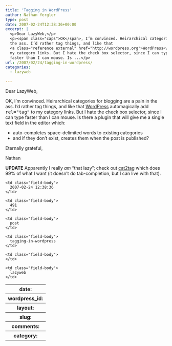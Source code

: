 ```yaml
---
title: 'Tagging in WordPress'
author: Nathan Yergler
type: post
date: 2007-02-24T12:38:36+00:00
excerpt: |
  <p>Dear LazyWeb,</p>
  <p><span class="caps">OK</span>, I’m convinced. Heirarchical categories for blogging are a pain in
  the ass. I’d rather tag things, and like that
  <a class="reference external" href="http://wordpress.org">WordPress</a> automagically add <tt class="docutils literal"><span class="pre">rel=&quot;tag&quot;</span></tt> to
  my category links. But I hate the check box selector, since I can type
  faster than I can mouse. Is ...</p>
url: /2007/02/24/tagging-in-wordpress/
categories:
  - lazyweb

---
```

Dear LazyWeb,

<span class="caps">OK</span>, I’m convinced. Heirarchical categories for blogging are a pain in the ass. I’d rather tag things, and like that [WordPress][1]  automagically add <tt class="docutils literal"><span class="pre">rel="tag"</span></tt> to my category links. But I hate the check box selector, since I can type faster than I can mouse. Is there a plugin that will give me a single text field in the editor which:

<ul class="simple">
  <li>
    auto-completes space-delimited words to existing categories
  </li>
  <li>
    and if they don’t exist, creates them when the post is published?
  </li>
</ul>

Eternally grateful,

Nathan

**<span class="caps">UPDATE</span>** Apparently I really _am_ “that lazy”; check out [cat2tag][2]  which does 99% of what I want (it doesn’t do tab-completion, but I can live with that).

<table class="docutils field-list" frame="void" rules="none">
  <col class="field-name" /> <col class="field-body" /> <tr class="field">
    <th class="field-name">
      date:
    </th>

    <td class="field-body">
      2007-02-24 12:38:36
    </td>
  </tr>

  <tr class="field">
    <th class="field-name">
      wordpress_id:
    </th>

    <td class="field-body">
      491
    </td>
  </tr>

  <tr class="field">
    <th class="field-name">
      layout:
    </th>

    <td class="field-body">
      post
    </td>
  </tr>

  <tr class="field">
    <th class="field-name">
      slug:
    </th>

    <td class="field-body">
      tagging-in-wordpress
    </td>
  </tr>

  <tr class="field">
    <th class="field-name">
      comments:
    </th>

    <td class="field-body">
    </td>
  </tr>

  <tr class="field">
    <th class="field-name">
      category:
    </th>

    <td class="field-body">
      lazyweb
    </td>
  </tr>
</table>

 [1]: http://wordpress.org
 [2]: http://leflo.de/projects/wordpress